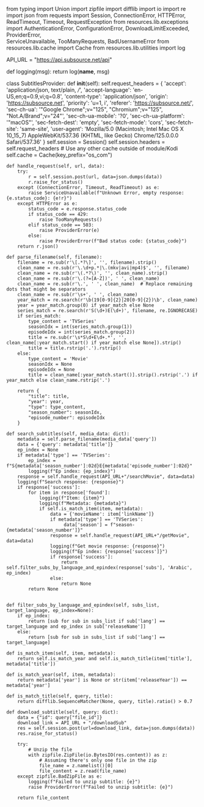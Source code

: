 
from typing import Union
import zipfile
import difflib
import io
import re
import json
from requests import Session, ConnectionError, HTTPError, ReadTimeout, Timeout, RequestException
from resources.lib.exceptions import AuthenticationError, ConfigurationError, DownloadLimitExceeded, ProviderError, \
    ServiceUnavailable, TooManyRequests, BadUsernameError
from resources.lib.cache import Cache
from resources.lib.utilities import log

API_URL = "https://api.subsource.net/api"

def logging(msg):
    return log(__name__, msg)

class SubtitlesProvider:
    def __init__(self):
        self.request_headers = {
            'accept': 'application/json, text/plain, */*',
            'accept-language': 'en-US,en;q=0.9,vi;q=0.8',
            'content-type': 'application/json',
            'origin': 'https://subsource.net',
            'priority': 'u=1, i',
            'referer': 'https://subsource.net/',
            'sec-ch-ua': '"Google Chrome";v="125", "Chromium";v="125", "Not.A/Brand";v="24"',
            'sec-ch-ua-mobile': '?0',
            'sec-ch-ua-platform': '"macOS"',
            'sec-fetch-dest': 'empty',
            'sec-fetch-mode': 'cors',
            'sec-fetch-site': 'same-site',
            'user-agent': 'Mozilla/5.0 (Macintosh; Intel Mac OS X 10_15_7) AppleWebKit/537.36 (KHTML, like Gecko) Chrome/125.0.0.0 Safari/537.36'
            }
        self.session = Session()
        self.session.headers = self.request_headers
        # Use any other cache outside of module/Kodi
        self.cache = Cache(key_prefix="os_com")

    def handle_request(self, url, data):
        try:
            r = self.session.post(url, data=json.dumps(data))
            r.raise_for_status()
        except (ConnectionError, Timeout, ReadTimeout) as e:
            raise ServiceUnavailable(f"Unknown Error, empty response: {e.status_code}: {e!r}")
        except HTTPError as e:
            status_code = e.response.status_code
            if status_code == 429:
                raise TooManyRequests()
            elif status_code == 503:
                raise ProviderError(e)
            else:
                raise ProviderError(f"Bad status code: {status_code}")
        return r.json()

    def parse_filename(self, filename):
        filename = re.sub(r'\[.*?\]', '', filename).strip()
        clean_name = re.sub(r'\.\d+p.*|\.(mkv|avi|mp4)$', '', filename)
        clean_name = re.sub(r'\(.*?\)', '', clean_name).strip()
        clean_name = re.sub(r'\.(?=[A-Z])', ' ', clean_name)
        clean_name = re.sub(r'\.', ' ', clean_name)  # Replace remaining dots that might be separators
        clean_name = re.sub(r'\s+', ' ', clean_name)  
        year_match = re.search(r'\b(19[0-9]{2}|20[0-9]{2})\b', clean_name)
        year = year_match.group(0) if year_match else None
        series_match = re.search(r'S(\d+)E(\d+)', filename, re.IGNORECASE)
        if series_match:
            type_content = 'TVSeries'
            seasonIdx = int(series_match.group(1))
            episodeIdx = int(series_match.group(2))
            title = re.sub(r'\s*S\d+E\d+.*', '', clean_name[:year_match.start() if year_match else None]).strip()
            title = title.rstrip('.').rstrip()
        else:
            type_content = 'Movie'
            seasonIdx = None
            episodeIdx = None
            title = clean_name[:year_match.start()].strip().rstrip('.') if year_match else clean_name.rstrip('.')

        return {
            "title": title,
            "year": year,
            "type": type_content,
            "season_number": seasonIdx,
            "episode_number": episodeIdx
        }

    def search_subtitles(self, media_data: dict):
        metadata = self.parse_filename(media_data['query'])
        data = {'query': metadata['title']}
        ep_index = None
        if metadata['type'] == 'TVSeries':
            ep_index = f"S{metadata['season_number']:02d}E{metadata['episode_number']:02d}"
            logging(f"Ep index: {ep_index}")
        response = self.handle_request(API_URL+"/searchMovie", data=data)
        logging(f"Search response: {response}")
        if response['success']:
            for item in response['found']:
                logging(f"Item: {item}")
                logging(f"Metadata: {metadata}")
                if self.is_match_item(item, metadata):
                    data = {'movieName': item['linkName']}
                    if metadata['type'] == 'TVSeries':
                         data['season'] = f"season-{metadata['season_number']}"
                    response = self.handle_request(API_URL+"/getMovie", data=data)
                    logging(f"Get movie response: {response}")
                    logging(f"Ep index: {response['success']}")
                    if response['success']:
                        return self.filter_subs_by_language_and_epindex(response['subs'], 'Arabic', ep_index)
                    else: 
                        return None
            return None 


    def filter_subs_by_language_and_epindex(self, subs_list, target_language, ep_index=None):
        if ep_index:
            return [sub for sub in subs_list if sub['lang'] == target_language and ep_index in sub['releaseName']]
        else:
            return [sub for sub in subs_list if sub['lang'] == target_language]
        
    def is_match_item(self, item, metadata):
        return self.is_match_year and self.is_match_title(item['title'], metadata['title'])

    def is_match_year(self, item, metadata):
        return metadata['year'] is None or str(item['releaseYear']) == metadata['year']

    def is_match_title(self, query, title):
        return difflib.SequenceMatcher(None, query, title).ratio() > 0.7

    def download_subtitle(self, query: dict):
        data = {"id": query["file_id"]}
        download_link = API_URL + "/downloadSub"
        res = self.session.post(url=download_link, data=json.dumps(data))
        res.raise_for_status()

        try:
            # Unzip the file
            with zipfile.ZipFile(io.BytesIO(res.content)) as z:
                # Assuming there's only one file in the zip
                file_name = z.namelist()[0]
                file_content = z.read(file_name)
        except zipfile.BadZipFile as e:
            logging(f"Failed to unzip subtitle: {e}")
            raise ProviderError(f"Failed to unzip subtitle: {e}")

        return file_content
    
